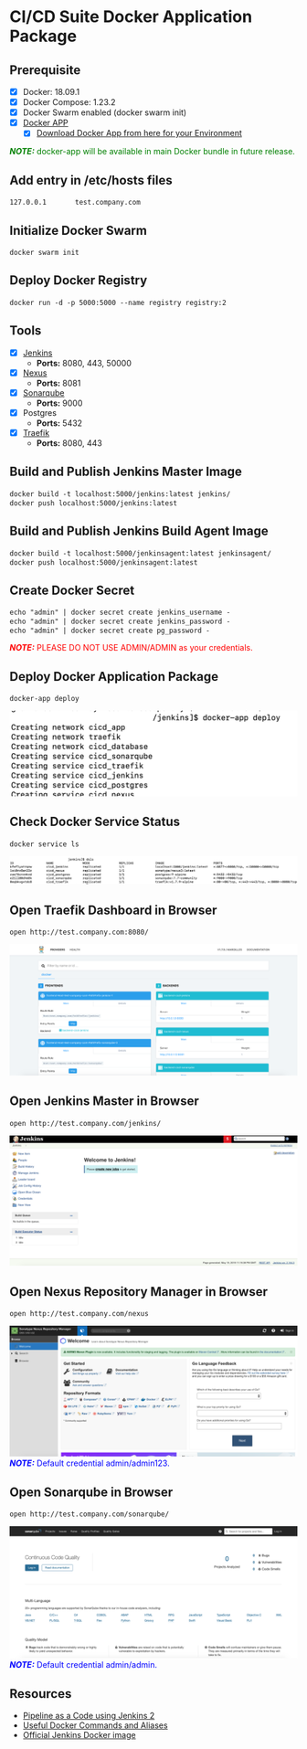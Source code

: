 # **CI/CD Suite Docker Application Package**

## **Prerequisite**
- [x] Docker: 18.09.1
- [x] Docker Compose: 1.23.2
- [x] Docker Swarm enabled (docker swarm init)
- [x] [Docker APP](https://github.com/docker/app)
  - [x] [Download Docker App from here for your Environment](https://github.com/docker/app/releases)

<span style="color:green">***NOTE:*** docker-app will be available in main Docker bundle in future release.</span>

## **Add entry in /etc/hosts files**
```
127.0.0.1       test.company.com
```

## **Initialize Docker Swarm**
```
docker swarm init
```

## **Deploy Docker Registry**
```
docker run -d -p 5000:5000 --name registry registry:2
```

## **Tools**
- [x] [Jenkins](http://test.company.com/jenkins/)
  - **Ports:** 8080, 443, 50000
- [x] [Nexus](http://test.company.com/nexus/)
  - **Ports:** 8081
- [x] [Sonarqube](http://test.company.com/sonarqube/about)
  - **Ports:** 9000
- [x] Postgres
  - **Ports:** 5432
- [x] [Traefik](http://test.company.com:8080/dashboard/)
  - **Ports:** 8080, 443

## **Build and Publish Jenkins Master Image**
```
docker build -t localhost:5000/jenkins:latest jenkins/
docker push localhost:5000/jenkins:latest
```

## **Build and Publish Jenkins Build Agent Image**
```
docker build -t localhost:5000/jenkinsagent:latest jenkinsagent/
docker push localhost:5000/jenkinsagent:latest
```

## **Create Docker Secret**
```
echo "admin" | docker secret create jenkins_username -
echo "admin" | docker secret create jenkins_password -
echo "admin" | docker secret create pg_password -
```

<span style="color:red">***NOTE:*** PLEASE DO NOT USE ADMIN/ADMIN as your credentials.</span>

## **Deploy Docker Application Package**
```
docker-app deploy
```
![](images/deploy.png)

## **Check Docker Service Status**
```
docker service ls
```
![](images/ServiceStatus.png)

## **Open Traefik Dashboard in Browser**
```
open http://test.company.com:8080/
```
![](images/TraefikHome.png)

## **Open Jenkins Master in Browser**
```
open http://test.company.com/jenkins/
```
![](images/JenkinsHome.png)

## **Open Nexus Repository Manager in Browser**
```
open http://test.company.com/nexus
```
![](images/NexusHome.png)
<span style="color:blue">***NOTE:*** Default credential admin/admin123.</span>

## **Open Sonarqube in Browser**
```
open http://test.company.com/sonarqube/
```
![](images/SonarHome.png)
<span style="color:blue">***NOTE:*** Default credential admin/admin.</span>

## **Resources**
* [Pipeline as a Code using Jenkins 2](https://medium.com/@maxy_ermayank/pipeline-as-a-code-using-jenkins-2-aa872c6ecdce)
* [Useful Docker Commands and Aliases](https://medium.com/faun/useful-docker-commands-and-aliases-9ea79191832f)
* [Official Jenkins Docker image](https://github.com/jenkinsci/docker/blob/master/README.md)